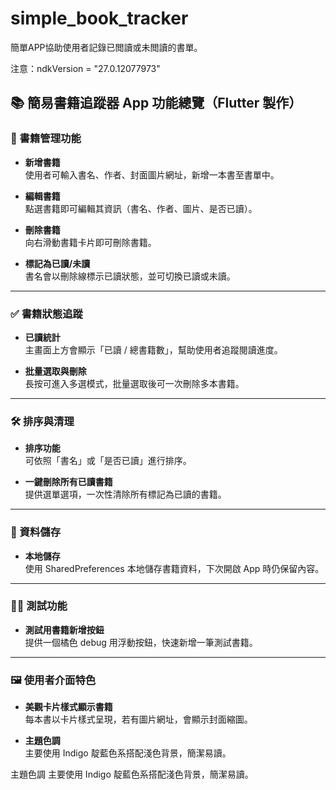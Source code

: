 # simple_book_tracker

簡單APP協助使用者記錄已閲讀或未閲讀的書單。

注意：ndkVersion = "27.0.12077973"

## 📚 簡易書籍追蹤器 App 功能總覽（Flutter 製作）

### 📖 書籍管理功能

- **新增書籍**  
  使用者可輸入書名、作者、封面圖片網址，新增一本書至書單中。

- **編輯書籍**  
  點選書籍即可編輯其資訊（書名、作者、圖片、是否已讀）。

- **刪除書籍**  
  向右滑動書籍卡片即可刪除書籍。

- **標記為已讀/未讀**  
  書名會以刪除線標示已讀狀態，並可切換已讀或未讀。

---

### ✅ 書籍狀態追蹤

- **已讀統計**  
  主畫面上方會顯示「已讀 / 總書籍數」，幫助使用者追蹤閱讀進度。

- **批量選取與刪除**  
  長按可進入多選模式，批量選取後可一次刪除多本書籍。

---

### 🛠 排序與清理

- **排序功能**  
  可依照「書名」或「是否已讀」進行排序。

- **一鍵刪除所有已讀書籍**  
  提供選單選項，一次性清除所有標記為已讀的書籍。

---

### 💾 資料儲存

- **本地儲存**  
  使用 SharedPreferences 本地儲存書籍資料，下次開啟 App 時仍保留內容。

---

### 👨‍💻 測試功能

- **測試用書籍新增按鈕**  
  提供一個橘色 debug 用浮動按鈕，快速新增一筆測試書籍。

---

### 🖼 使用者介面特色

- **美觀卡片樣式顯示書籍**  
  每本書以卡片樣式呈現，若有圖片網址，會顯示封面縮圖。

- **主題色調**  
  主要使用 Indigo 靛藍色系搭配淺色背景，簡潔易讀。

主題色調
主要使用 Indigo 靛藍色系搭配淺色背景，簡潔易讀。

